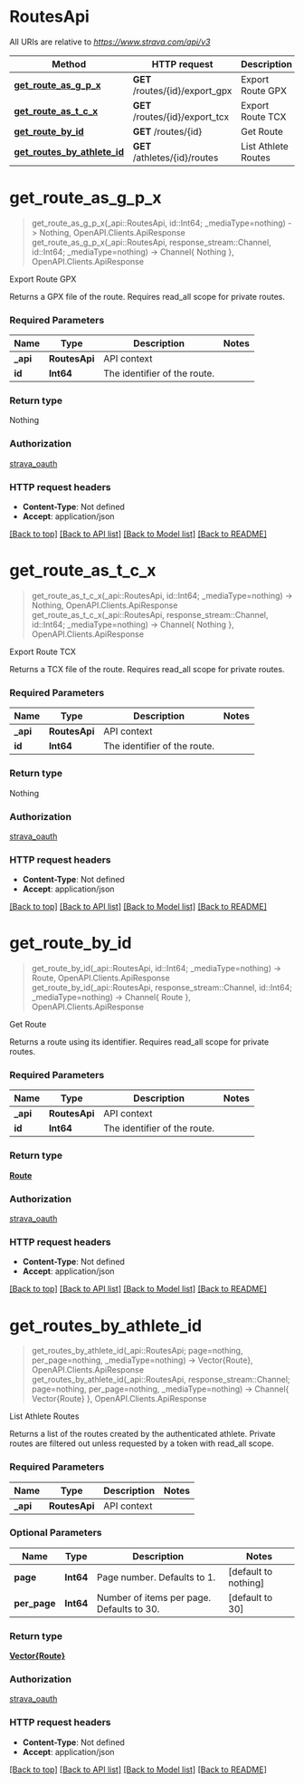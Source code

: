 # RoutesApi

All URIs are relative to *https://www.strava.com/api/v3*

Method | HTTP request | Description
------------- | ------------- | -------------
[**get_route_as_g_p_x**](RoutesApi.md#get_route_as_g_p_x) | **GET** /routes/{id}/export_gpx | Export Route GPX
[**get_route_as_t_c_x**](RoutesApi.md#get_route_as_t_c_x) | **GET** /routes/{id}/export_tcx | Export Route TCX
[**get_route_by_id**](RoutesApi.md#get_route_by_id) | **GET** /routes/{id} | Get Route
[**get_routes_by_athlete_id**](RoutesApi.md#get_routes_by_athlete_id) | **GET** /athletes/{id}/routes | List Athlete Routes


# **get_route_as_g_p_x**
> get_route_as_g_p_x(_api::RoutesApi, id::Int64; _mediaType=nothing) -> Nothing, OpenAPI.Clients.ApiResponse <br/>
> get_route_as_g_p_x(_api::RoutesApi, response_stream::Channel, id::Int64; _mediaType=nothing) -> Channel{ Nothing }, OpenAPI.Clients.ApiResponse

Export Route GPX

Returns a GPX file of the route. Requires read_all scope for private routes.

### Required Parameters

Name | Type | Description  | Notes
------------- | ------------- | ------------- | -------------
 **_api** | **RoutesApi** | API context | 
**id** | **Int64** | The identifier of the route. |

### Return type

Nothing

### Authorization

[strava_oauth](./README.md#strava_oauth)

### HTTP request headers

 - **Content-Type**: Not defined
 - **Accept**: application/json

[[Back to top]](#) [[Back to API list]](./README.md#api-endpoints) [[Back to Model list]](./README.md#models) [[Back to README]](./README.md)

# **get_route_as_t_c_x**
> get_route_as_t_c_x(_api::RoutesApi, id::Int64; _mediaType=nothing) -> Nothing, OpenAPI.Clients.ApiResponse <br/>
> get_route_as_t_c_x(_api::RoutesApi, response_stream::Channel, id::Int64; _mediaType=nothing) -> Channel{ Nothing }, OpenAPI.Clients.ApiResponse

Export Route TCX

Returns a TCX file of the route. Requires read_all scope for private routes.

### Required Parameters

Name | Type | Description  | Notes
------------- | ------------- | ------------- | -------------
 **_api** | **RoutesApi** | API context | 
**id** | **Int64** | The identifier of the route. |

### Return type

Nothing

### Authorization

[strava_oauth](./README.md#strava_oauth)

### HTTP request headers

 - **Content-Type**: Not defined
 - **Accept**: application/json

[[Back to top]](#) [[Back to API list]](./README.md#api-endpoints) [[Back to Model list]](./README.md#models) [[Back to README]](./README.md)

# **get_route_by_id**
> get_route_by_id(_api::RoutesApi, id::Int64; _mediaType=nothing) -> Route, OpenAPI.Clients.ApiResponse <br/>
> get_route_by_id(_api::RoutesApi, response_stream::Channel, id::Int64; _mediaType=nothing) -> Channel{ Route }, OpenAPI.Clients.ApiResponse

Get Route

Returns a route using its identifier. Requires read_all scope for private routes.

### Required Parameters

Name | Type | Description  | Notes
------------- | ------------- | ------------- | -------------
 **_api** | **RoutesApi** | API context | 
**id** | **Int64** | The identifier of the route. |

### Return type

[**Route**](Route.md)

### Authorization

[strava_oauth](./README.md#strava_oauth)

### HTTP request headers

 - **Content-Type**: Not defined
 - **Accept**: application/json

[[Back to top]](#) [[Back to API list]](./README.md#api-endpoints) [[Back to Model list]](./README.md#models) [[Back to README]](./README.md)

# **get_routes_by_athlete_id**
> get_routes_by_athlete_id(_api::RoutesApi; page=nothing, per_page=nothing, _mediaType=nothing) -> Vector{Route}, OpenAPI.Clients.ApiResponse <br/>
> get_routes_by_athlete_id(_api::RoutesApi, response_stream::Channel; page=nothing, per_page=nothing, _mediaType=nothing) -> Channel{ Vector{Route} }, OpenAPI.Clients.ApiResponse

List Athlete Routes

Returns a list of the routes created by the authenticated athlete. Private routes are filtered out unless requested by a token with read_all scope.

### Required Parameters

Name | Type | Description  | Notes
------------- | ------------- | ------------- | -------------
 **_api** | **RoutesApi** | API context | 

### Optional Parameters

Name | Type | Description  | Notes
------------- | ------------- | ------------- | -------------
 **page** | **Int64** | Page number. Defaults to 1. | [default to nothing]
 **per_page** | **Int64** | Number of items per page. Defaults to 30. | [default to 30]

### Return type

[**Vector{Route}**](Route.md)

### Authorization

[strava_oauth](./README.md#strava_oauth)

### HTTP request headers

 - **Content-Type**: Not defined
 - **Accept**: application/json

[[Back to top]](#) [[Back to API list]](./README.md#api-endpoints) [[Back to Model list]](./README.md#models) [[Back to README]](./README.md)

